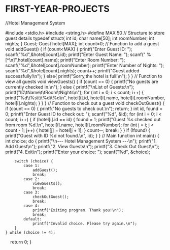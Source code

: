 # FIRST-YEAR-PROJECTS

//Hotel Management System

#include <stdio.h>
#include <string.h>
#define MAX 50
// Structure to store guest details
typedef struct{
    int id;
    char name[50];
    int roomNumber;
    int nights;
} Guest;
Guest hotel[MAX];
int count=0;
// Function to add a guest
void addGuest() {
    if (count<MAX) {
        printf("Enter Guest ID: ");
        scanf("%d",&hotel[count].id);
        printf("Enter Guest Name: ");
        scanf(" %[^\n]",hotel[count].name);
        printf("Enter Room Number: ");
        scanf("%d",&hotel[count].roomNumber);
        printf("Enter Number of Nights: ");
        scanf("%d",&hotel[count].nights);
        count++;
        printf("Guest added successfully!\n");
    } 
    else{
        printf("Sorry,the hotel is full!\n");
    }
}
// Function to view all guests
void viewGuests() {
    if (count == 0) {
        printf("No guests are currently checked in.\n");
    } else {
        printf("\nList of Guests:\n");
        printf("ID\tName\t\tRoom\tNights\n");
        for (int i = 0; i < count; i++) {
            printf("%d\t%s\t\t%d\t%d\n", hotel[i].id, hotel[i].name, hotel[i].roomNumber, hotel[i].nights);
        }
    }
}
// Function to check out a guest
void checkOutGuest() {
    if (count == 0) {
        printf("No guests to check out.\n");
        return;
    }
    int id, found = 0;
    printf("Enter Guest ID to check out: ");
    scanf("%d", &id);
    for (int i = 0; i < count; i++) {
        if (hotel[i].id == id) {
            found = 1;
            printf("Guest %s checked out from room %d.\n", hotel[i].name, hotel[i].roomNumber);
            for (int j = i; j < count - 1; j++) {
                hotel[j] = hotel[j + 1];
            }
            count--;
            break;
        }
    }
    if (!found) {
        printf("Guest with ID %d not found.\n", id);
    }
}
// Main function
int main() {
    int choice;
    do {
        printf("\n--- Hotel Management System ---\n");
        printf("1. Add Guest\n");
        printf("2. View Guests\n");
        printf("3. Check Out Guest\n");
        printf("4. Exit\n");
        printf("Enter your choice: ");
        scanf("%d", &choice);

        switch (choice) {
            case 1:
                addGuest();
                break;
            case 2:
                viewGuests();
                break;
            case 3:
                checkOutGuest();
                break;
            case 4:
                printf("Exiting program. Thank you!\n");
                break;
            default:
                printf("Invalid choice. Please try again.\n");
        }
    } while (choice != 4);
    return 0;
}
